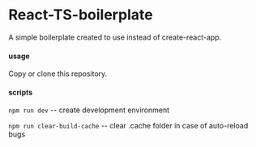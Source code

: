 # React-TS-boilerplate
                 
A simple boilerplate created to use instead of create-react-app.

#### usage

Copy or clone this repository.

#### scripts

`npm run dev` -- create development environment

`npm run clear-build-cache` -- clear .cache folder in case of auto-reload bugs


